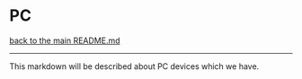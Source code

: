 # PC

[back to the main README.md](../README.md)

---

This markdown will be described about PC devices which we have.